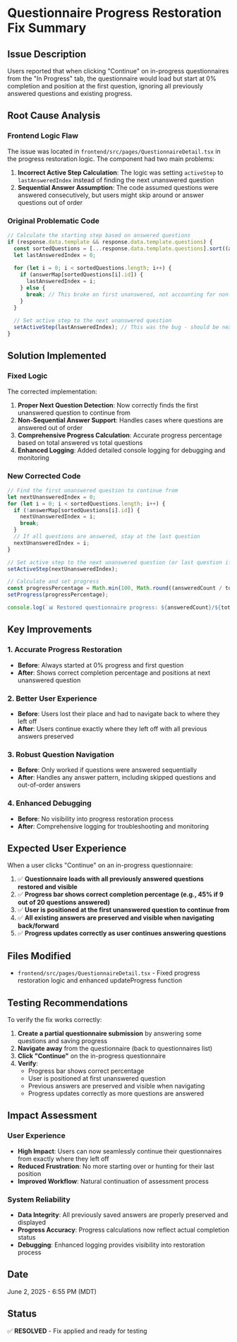 # Questionnaire Progress Restoration Fix Summary

## Issue Description
Users reported that when clicking "Continue" on in-progress questionnaires from the "In Progress" tab, the questionnaire would load but start at 0% completion and position at the first question, ignoring all previously answered questions and existing progress.

## Root Cause Analysis

### Frontend Logic Flaw
The issue was located in `frontend/src/pages/QuestionnaireDetail.tsx` in the progress restoration logic. The component had two main problems:

1. **Incorrect Active Step Calculation**: The logic was setting `activeStep` to `lastAnsweredIndex` instead of finding the next unanswered question
2. **Sequential Answer Assumption**: The code assumed questions were answered consecutively, but users might skip around or answer questions out of order

### Original Problematic Code
```typescript
// Calculate the starting step based on answered questions
if (response.data.template && response.data.template.questions) {
  const sortedQuestions = [...response.data.template.questions].sort((a, b) => a.order - b.order);
  let lastAnsweredIndex = 0;
  
  for (let i = 0; i < sortedQuestions.length; i++) {
    if (answerMap[sortedQuestions[i].id]) {
      lastAnsweredIndex = i;
    } else {
      break; // This broke on first unanswered, not accounting for non-sequential answers
    }
  }
  
  // Set active step to the next unanswered question
  setActiveStep(lastAnsweredIndex); // This was the bug - should be next unanswered!
}
```

## Solution Implemented

### Fixed Logic
The corrected implementation:

1. **Proper Next Question Detection**: Now correctly finds the first unanswered question to continue from
2. **Non-Sequential Answer Support**: Handles cases where questions are answered out of order
3. **Comprehensive Progress Calculation**: Accurate progress percentage based on total answered vs total questions
4. **Enhanced Logging**: Added detailed console logging for debugging and monitoring

### New Corrected Code
```typescript
// Find the first unanswered question to continue from
let nextUnansweredIndex = 0;
for (let i = 0; i < sortedQuestions.length; i++) {
  if (!answerMap[sortedQuestions[i].id]) {
    nextUnansweredIndex = i;
    break;
  }
  // If all questions are answered, stay at the last question
  nextUnansweredIndex = i;
}

// Set active step to the next unanswered question (or last question if all answered)
setActiveStep(nextUnansweredIndex);

// Calculate and set progress
const progressPercentage = Math.min(100, Math.round((answeredCount / totalCount) * 100));
setProgress(progressPercentage);

console.log(`📊 Restored questionnaire progress: ${answeredCount}/${totalCount} questions answered (${progressPercentage}%), starting at question ${nextUnansweredIndex + 1}`);
```

## Key Improvements

### 1. Accurate Progress Restoration
- **Before**: Always started at 0% progress and first question
- **After**: Shows correct completion percentage and positions at next unanswered question

### 2. Better User Experience
- **Before**: Users lost their place and had to navigate back to where they left off
- **After**: Users continue exactly where they left off with all previous answers preserved

### 3. Robust Question Navigation
- **Before**: Only worked if questions were answered sequentially
- **After**: Handles any answer pattern, including skipped questions and out-of-order answers

### 4. Enhanced Debugging
- **Before**: No visibility into progress restoration process
- **After**: Comprehensive logging for troubleshooting and monitoring

## Expected User Experience

When a user clicks "Continue" on an in-progress questionnaire:

1. ✅ **Questionnaire loads with all previously answered questions restored and visible**
2. ✅ **Progress bar shows correct completion percentage (e.g., 45% if 9 out of 20 questions answered)**
3. ✅ **User is positioned at the first unanswered question to continue from**
4. ✅ **All existing answers are preserved and visible when navigating back/forward**
5. ✅ **Progress updates correctly as user continues answering questions**

## Files Modified
- `frontend/src/pages/QuestionnaireDetail.tsx` - Fixed progress restoration logic and enhanced updateProgress function

## Testing Recommendations

To verify the fix works correctly:

1. **Create a partial questionnaire submission** by answering some questions and saving progress
2. **Navigate away** from the questionnaire (back to questionnaires list)
3. **Click "Continue"** on the in-progress questionnaire
4. **Verify**:
   - Progress bar shows correct percentage
   - User is positioned at first unanswered question
   - Previous answers are preserved and visible when navigating
   - Progress updates correctly as more questions are answered

## Impact Assessment

### User Experience
- **High Impact**: Users can now seamlessly continue their questionnaires from exactly where they left off
- **Reduced Frustration**: No more starting over or hunting for their last position
- **Improved Workflow**: Natural continuation of assessment process

### System Reliability
- **Data Integrity**: All previously saved answers are properly preserved and displayed
- **Progress Accuracy**: Progress calculations now reflect actual completion status
- **Debugging**: Enhanced logging provides visibility into restoration process

## Date
June 2, 2025 - 6:55 PM (MDT)

## Status
✅ **RESOLVED** - Fix applied and ready for testing
